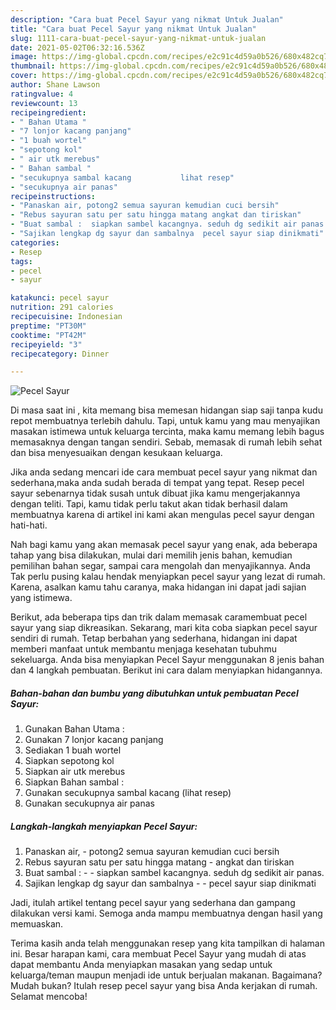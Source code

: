 ```yaml
---
description: "Cara buat Pecel Sayur yang nikmat Untuk Jualan"
title: "Cara buat Pecel Sayur yang nikmat Untuk Jualan"
slug: 1111-cara-buat-pecel-sayur-yang-nikmat-untuk-jualan
date: 2021-05-02T06:32:16.536Z
image: https://img-global.cpcdn.com/recipes/e2c91c4d59a0b526/680x482cq70/pecel-sayur-foto-resep-utama.jpg
thumbnail: https://img-global.cpcdn.com/recipes/e2c91c4d59a0b526/680x482cq70/pecel-sayur-foto-resep-utama.jpg
cover: https://img-global.cpcdn.com/recipes/e2c91c4d59a0b526/680x482cq70/pecel-sayur-foto-resep-utama.jpg
author: Shane Lawson
ratingvalue: 4
reviewcount: 13
recipeingredient:
- " Bahan Utama "
- "7 lonjor kacang panjang"
- "1 buah wortel"
- "sepotong kol"
- " air utk merebus"
- " Bahan sambal "
- "secukupnya sambal kacang           lihat resep"
- "secukupnya air panas"
recipeinstructions:
- "Panaskan air, potong2 semua sayuran kemudian cuci bersih"
- "Rebus sayuran satu per satu hingga matang angkat dan tiriskan"
- "Buat sambal :  siapkan sambel kacangnya. seduh dg sedikit air panas."
- "Sajikan lengkap dg sayur dan sambalnya  pecel sayur siap dinikmati"
categories:
- Resep
tags:
- pecel
- sayur

katakunci: pecel sayur 
nutrition: 291 calories
recipecuisine: Indonesian
preptime: "PT30M"
cooktime: "PT42M"
recipeyield: "3"
recipecategory: Dinner

---
```



![Pecel Sayur](https://img-global.cpcdn.com/recipes/e2c91c4d59a0b526/680x482cq70/pecel-sayur-foto-resep-utama.jpg)

Di masa  saat ini , kita memang bisa memesan hidangan siap saji tanpa kudu repot membuatnya terlebih dahulu. Tapi, untuk kamu yang mau menyajikan masakan istimewa untuk keluarga tercinta, maka kamu memang lebih bagus memasaknya dengan tangan sendiri. Sebab, memasak di rumah lebih sehat dan bisa menyesuaikan dengan kesukaan keluarga.

Jika anda sedang mencari ide cara membuat pecel sayur yang nikmat dan sederhana,maka anda sudah berada di tempat yang tepat. Resep pecel sayur  sebenarnya tidak susah untuk dibuat jika kamu mengerjakannya dengan teliti. Tapi, kamu tidak perlu takut akan tidak berhasil dalam membuatnya 
karena di artikel ini kami akan mengulas pecel sayur dengan hati-hati.  



Nah bagi kamu yang akan memasak pecel sayur yang enak, ada beberapa tahap yang bisa dilakukan, mulai dari memilih jenis bahan, kemudian pemilihan bahan segar, sampai cara mengolah dan menyajikannya. Anda Tak perlu pusing kalau hendak menyiapkan pecel sayur yang lezat di rumah. Karena, asalkan kamu  tahu caranya, maka hidangan ini dapat jadi sajian yang istimewa.

Berikut, ada beberapa tips dan trik dalam memasak caramembuat pecel sayur yang siap dikreasikan. Sekarang, mari kita coba siapkan pecel sayur sendiri di rumah. Tetap berbahan yang sederhana, hidangan ini dapat memberi manfaat untuk membantu menjaga kesehatan tubuhmu sekeluarga. Anda bisa menyiapkan Pecel Sayur menggunakan 8 jenis bahan dan 4 langkah pembuatan. Berikut ini cara dalam menyiapkan hidangannya.

<!--inarticleads1-->

##### Bahan-bahan dan bumbu yang dibutuhkan untuk pembuatan Pecel Sayur:

1. Gunakan  Bahan Utama :
1. Gunakan 7 lonjor kacang panjang
1. Sediakan 1 buah wortel
1. Siapkan sepotong kol
1. Siapkan  air utk merebus
1. Siapkan  Bahan sambal :
1. Gunakan secukupnya sambal kacang           (lihat resep)
1. Gunakan secukupnya air panas




<!--inarticleads2-->

##### Langkah-langkah menyiapkan Pecel Sayur:

1. Panaskan air, - potong2 semua sayuran kemudian cuci bersih
1. Rebus sayuran satu per satu hingga matang - angkat dan tiriskan
1. Buat sambal : -  - siapkan sambel kacangnya. seduh dg sedikit air panas.
1. Sajikan lengkap dg sayur dan sambalnya -  - pecel sayur siap dinikmati




Jadi, itulah artikel tentang  pecel sayur  yang sederhana dan gampang dilakukan versi kami. Semoga anda mampu membuatnya dengan hasil yang memuaskan. 

Terima kasih anda telah menggunakan resep yang kita tampilkan di halaman ini. Besar harapan kami, cara membuat  Pecel Sayur yang mudah di atas dapat membantu Anda menyiapkan masakan yang sedap untuk keluarga/teman maupun menjadi ide untuk berjualan makanan. Bagaimana? Mudah bukan? Itulah resep pecel sayur yang bisa Anda kerjakan di rumah. Selamat mencoba!

